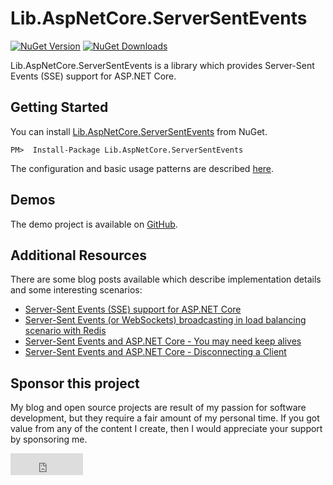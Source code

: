 ﻿# Lib.AspNetCore.ServerSentEvents
[![NuGet Version](https://img.shields.io/nuget/v/Lib.AspNetCore.ServerSentEvents?label=Lib.AspNetCore.ServerSentEvents&logo=nuget)](https://www.nuget.org/packages/Lib.AspNetCore.ServerSentEvents)
[![NuGet Downloads](https://img.shields.io/nuget/dt/Lib.AspNetCore.ServerSentEvents?label=⭳)](https://www.nuget.org/packages/Lib.AspNetCore.ServerSentEvents)

Lib.AspNetCore.ServerSentEvents is a library which provides Server-Sent Events (SSE) support for ASP.NET Core.

## Getting Started

You can install [Lib.AspNetCore.ServerSentEvents](https://www.nuget.org/packages/Lib.AspNetCore.ServerSentEvents/) from NuGet.

```
PM>  Install-Package Lib.AspNetCore.ServerSentEvents
```

The configuration and basic usage patterns are described [here](articles/getting-started.html).

## Demos

The demo project is available on [GitHub](https://github.com/tpeczek/Demo.AspNetCore.ServerSentEvents).

## Additional Resources

There are some blog posts available which describe implementation details and some interesting scenarios:

- [Server-Sent Events (SSE) support for ASP.NET Core](https://www.tpeczek.com/2017/02/server-sent-events-sse-support-for.html)
- [Server-Sent Events (or WebSockets) broadcasting in load balancing scenario with Redis](https://www.tpeczek.com/2017/09/server-sent-events-or-websockets.html)
- [Server-Sent Events and ASP.NET Core - You may need keep alives](https://www.tpeczek.com/2018/08/server-sent-events-and-aspnet-core-you_9.html)
- [Server-Sent Events and ASP.NET Core - Disconnecting a Client](https://www.tpeczek.com/2021/11/server-sent-events-and-aspnet-core.html)

## Sponsor this project

My blog and open source projects are result of my passion for software development, but they require a fair amount of my personal time. If you got value from any of the content I create, then I would appreciate your support by sponsoring me.

<iframe src="https://github.com/sponsors/tpeczek/button" title="Sponsor tpeczek" height="35" width="116" style="border: 0;"></iframe>
